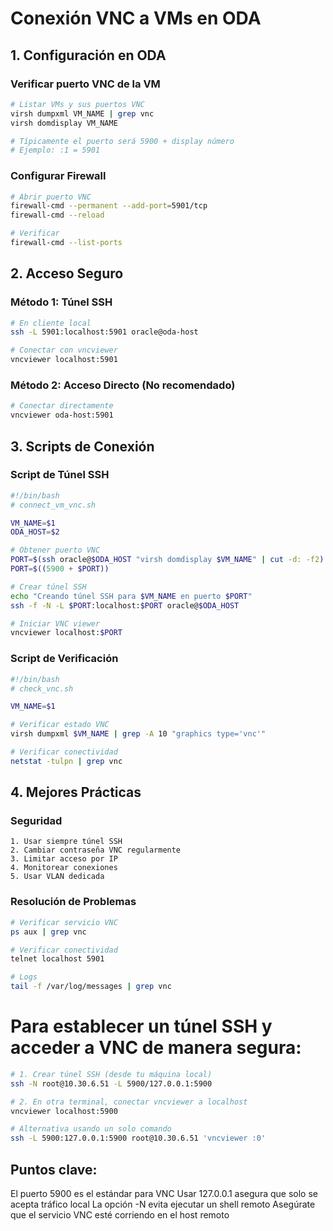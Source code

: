 # Conexión VNC a VMs en ODA

## 1. Configuración en ODA

### Verificar puerto VNC de la VM
```bash
# Listar VMs y sus puertos VNC
virsh dumpxml VM_NAME | grep vnc
virsh domdisplay VM_NAME

# Típicamente el puerto será 5900 + display número
# Ejemplo: :1 = 5901
```

### Configurar Firewall
```bash
# Abrir puerto VNC
firewall-cmd --permanent --add-port=5901/tcp
firewall-cmd --reload

# Verificar
firewall-cmd --list-ports
```

## 2. Acceso Seguro

### Método 1: Túnel SSH
```bash
# En cliente local
ssh -L 5901:localhost:5901 oracle@oda-host

# Conectar con vncviewer
vncviewer localhost:5901
```

### Método 2: Acceso Directo (No recomendado)
```bash
# Conectar directamente
vncviewer oda-host:5901
```

## 3. Scripts de Conexión

### Script de Túnel SSH
```bash
#!/bin/bash
# connect_vm_vnc.sh

VM_NAME=$1
ODA_HOST=$2

# Obtener puerto VNC
PORT=$(ssh oracle@$ODA_HOST "virsh domdisplay $VM_NAME" | cut -d: -f2)
PORT=$((5900 + $PORT))

# Crear túnel SSH
echo "Creando túnel SSH para $VM_NAME en puerto $PORT"
ssh -f -N -L $PORT:localhost:$PORT oracle@$ODA_HOST

# Iniciar VNC viewer
vncviewer localhost:$PORT
```

### Script de Verificación
```bash
#!/bin/bash
# check_vnc.sh

VM_NAME=$1

# Verificar estado VNC
virsh dumpxml $VM_NAME | grep -A 10 "graphics type='vnc'"

# Verificar conectividad
netstat -tulpn | grep vnc
```

## 4. Mejores Prácticas

### Seguridad
```plaintext
1. Usar siempre túnel SSH
2. Cambiar contraseña VNC regularmente
3. Limitar acceso por IP
4. Monitorear conexiones
5. Usar VLAN dedicada
```

### Resolución de Problemas
```bash
# Verificar servicio VNC
ps aux | grep vnc

# Verificar conectividad
telnet localhost 5901

# Logs
tail -f /var/log/messages | grep vnc
```

# Para establecer un túnel SSH y acceder a VNC de manera segura:
```bash
# 1. Crear túnel SSH (desde tu máquina local)
ssh -N root@10.30.6.51 -L 5900/127.0.0.1:5900

# 2. En otra terminal, conectar vncviewer a localhost
vncviewer localhost:5900

# Alternativa usando un solo comando
ssh -L 5900:127.0.0.1:5900 root@10.30.6.51 'vncviewer :0'
```
## Puntos clave:

El puerto 5900 es el estándar para VNC
Usar 127.0.0.1 asegura que solo se acepta tráfico local
La opción -N evita ejecutar un shell remoto
Asegúrate que el servicio VNC esté corriendo en el host remoto

